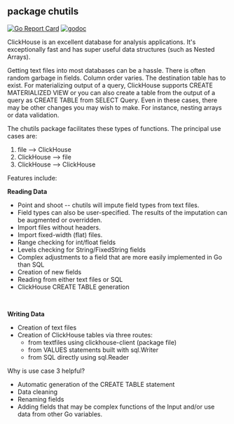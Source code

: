 ## package chutils
[![Go Report Card](https://goreportcard.com/badge/github.com/invertedv/chutils)](https://goreportcard.com/report/github.com/invertedv/chutils)
[![godoc](https://img.shields.io/badge/go.dev-reference-007d9c?logo=go&logoColor=white)](https://pkg.go.dev/mod/github.com/invertedv/chutils?tab=overview)

ClickHouse is an excellent database for analysis applications.  It's exceptionally fast and has super useful
data structures (such as Nested Arrays).

Getting text files into most databases can be a hassle. There is often random garbage in fields.
Column order varies.  The destination table has to exist.  For materializing output of a query,
ClickHouse supports CREATE MATERIALIZED VIEW or you can also create a table from the output of a query
as CREATE TABLE from SELECT Query.  Even in these cases, there may be other changes you may wish to make.
For instance, nesting arrays or data validation.

The chutils package facilitates these types of functions. The principal use cases are:

1. file --> ClickHouse
2. ClickHouse --> file
3. ClickHouse --> ClickHouse


Features include:

**Reading Data**
- Point and shoot -- chutils will impute field types from text files.
- Field types can also be user-specified.  The results of the imputation can be augmented or overridden.
- Import files without headers.
- Import fixed-width (flat) files.
- Range checking for int/float fields
- Levels checking for String/FixedString fields
- Complex adjustments to a field that are more easily implemented in Go than SQL
- Creation of new fields
- Reading from either text files or SQL
- ClickHouse CREATE TABLE generation
<br>

**Writing Data**
- Creation of text files
- Creation of ClickHouse tables via three routes:
    - from textfiles using clickhouse-client (package file)
    - from VALUES statements built with sql.Writer
    - from SQL directly using sql.Reader

Why is use case 3 helpful?
- Automatic generation of the CREATE TABLE statement
- Data cleaning
- Renaming fields
- Adding fields that may be complex functions of the Input and/or use data from other Go variables.
